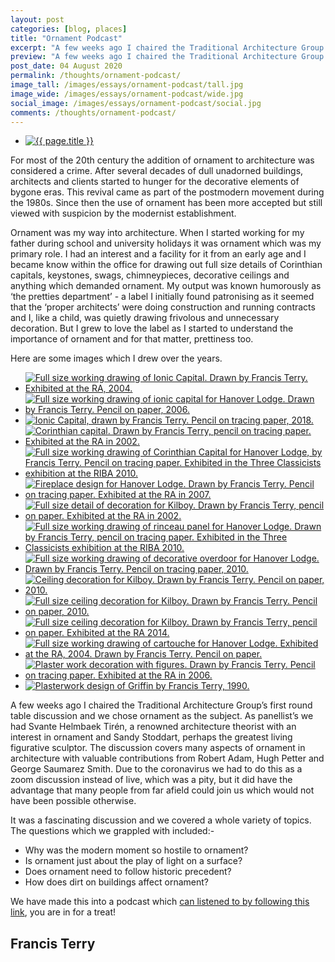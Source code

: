 ```yaml
---
layout: post
categories: [blog, places]
title: "Ornament Podcast"
excerpt: "A few weeks ago I chaired the Traditional Architecture Group’s first round table discussion and we chose ornament as the subject. It was a fascinating discussion you can listen to as a podcast. You are in for a treat!"
preview: "A few weeks ago I chaired the Traditional Architecture Group’s first round table discussion and we chose ornament as the subject. It was a fascinating discussion you can listen to as a podcast. You are in for a treat!"
post_date: 04 August 2020
permalink: /thoughts/ornament-podcast/
image_tall: /images/essays/ornament-podcast/tall.jpg
image_wide: /images/essays/ornament-podcast/wide.jpg
social_image: /images/essays/ornament-podcast/social.jpg
comments: /thoughts/ornament-podcast/
---
```


<ul class="list">
	<li class="full">
		<a class="fancybox" rel="group" href="/images/essays/ornament-podcast/social.jpg">
			<img src="/images/essays/ornament-podcast/social.jpg" alt="{{ page.title }}" />
		</a>
	</li>
</ul>

For most of the 20th century the addition of ornament to architecture was considered a crime. After several decades of dull unadorned buildings, architects and clients started to hunger for the decorative elements of bygone eras. This revival came as part of the postmodern movement during the 1980s. Since then the use of ornament has been more accepted but still viewed with suspicion by the modernist establishment.

Ornament was my way into architecture. When I started working for my father during school and university holidays it was ornament which was my primary role. I had an interest and a facility for it from an early age and I became know within the office for drawing out full size details of Corinthian capitals, keystones, swags, chimneypieces, decorative ceilings and anything which demanded ornament. My output was known humorously as ‘the pretties department’ - a label I initially found patronising as it seemed that the ‘proper architects’ were doing construction and running contracts and I, like a child, was quietly drawing frivolous and unnecessary decoration. But I grew to love the label as I started to understand the importance of ornament and for that matter, prettiness too. 

Here are some images which I drew over the years. 

<ul class="list">

<li class="third">
<a class="fancybox" rel="group" href="/images/drawings/00s_image1.jpg" title="Full size working drawing of Ionic Capital. Drawn by Francis Terry. Exhibited at the RA, 2004.">
<img class="lazy" src="/images/drawings/thumbs/00s_image1.jpg" alt="Full size working drawing of Ionic Capital. Drawn by Francis Terry. Exhibited at the RA, 2004." />
</a>
</li>

<li class="third">
<a class="fancybox" rel="group" href="/images/drawings/dec15_15.jpg" title="Full size working drawing of ionic capital for Hanover Lodge. Drawn by Francis Terry. Pencil on paper, 2006.">
<img class="lazy" src="/images/drawings/thumbs/dec15_15.jpg" alt="Full size working drawing of ionic capital for Hanover Lodge. Drawn by Francis Terry. Pencil on paper, 2006." />
</a>
</li>

<li class="third">
<a class="fancybox" rel="group" href="/images/drawings/ionic-capital-by-francis-terry.jpg" title="Ionic Capital, drawn by Francis Terry. Pencil on tracing paper, 2018.">
<img class="lazy" src="/images/drawings/thumbs/ionic-capital-by-francis-terry.jpg" alt="Ionic Capital, drawn by Francis Terry. Pencil on tracing paper, 2018." />
</a>
</li>

<li class="third">
<a class="fancybox" rel="group" href="/images/drawings/00s_image3.jpg" title="Corinthian capital. Drawn by Francis Terry, pencil on tracing paper. Exhibited at the RA in 2002.">
<img class="lazy" src="/images/drawings/thumbs/00s_image3.jpg" alt="Corinthian capital. Drawn by Francis Terry, pencil on tracing paper. Exhibited at the RA in 2002." />
</a>
</li>

<li class="third">
<a class="fancybox" rel="group" href="/images/drawings/threeclassicists_image1.jpg" title="Full size working drawing of Corinthian Capital for Hanover Lodge, by Francis Terry. Pencil on tracing paper. Exhibited in the Three Classicists exhibition at the RIBA 2010.">
<img class="lazy" src="/images/drawings/thumbs/threeclassicists_image1.jpg" alt="Full size working drawing of Corinthian Capital for Hanover Lodge, by Francis Terry. Pencil on tracing paper. Exhibited in the Three Classicists exhibition at the RIBA 2010." />
</a>
</li>

<li class="third">
<a class="fancybox" rel="group" href="/images/drawings/00s_image4.jpg" title="Fireplace design for Hanover Lodge. Drawn by Francis Terry. Pencil on tracing paper. Exhibited at the RA in 2007.">
<img class="lazy" src="/images/drawings/thumbs/00s_image4.jpg" alt="Fireplace design for Hanover Lodge. Drawn by Francis Terry. Pencil on tracing paper. Exhibited at the RA in 2007." />
</a>
</li>

<li class="third">
<a class="fancybox" rel="group" href="/images/drawings/00s_image6.jpg" title="Full size detail of decoration for Kilboy. Drawn by Francis Terry, pencil on paper. Exhibited at the RA in 2002.">
<img class="lazy" src="/images/drawings/thumbs/00s_image6.jpg" alt="Full size detail of decoration for Kilboy. Drawn by Francis Terry, pencil on paper. Exhibited at the RA in 2002." />
</a>
</li>

<li class="third">
<a class="fancybox" rel="group" href="/images/drawings/threeclassicists_image4.jpg" title="Full size working drawing of rinceau panel for Hanover Lodge. Drawn by Francis Terry, pencil on tracing paper. Exhibited in the Three Classicists exhibition at the RIBA 2010.">
<img class="lazy" src="/images/drawings/thumbs/threeclassicists_image4.jpg" alt="Full size working drawing of rinceau panel for Hanover Lodge. Drawn by Francis Terry, pencil on tracing paper. Exhibited in the Three Classicists exhibition at the RIBA 2010." />
</a>
</li>

<li class="third">
<a class="fancybox" rel="group" href="/images/drawings/threeclassicists_image2.jpg" title="Full size working drawing of decorative overdoor for Hanover Lodge. Drawn by Francis Terry. Pencil on tracing paper, 2010.">
<img class="lazy" src="/images/drawings/thumbs/threeclassicists_image2.jpg" alt="Full size working drawing of decorative overdoor for Hanover Lodge. Drawn by Francis Terry. Pencil on tracing paper, 2010." />
</a>
</li>

<li class="third">
<a class="fancybox" rel="group" href="/images/drawings/dec15_05.jpg" title="Ceiling decoration for Kilboy. Drawn by Francis Terry. Pencil on paper, 2010.">
<img class="lazy" src="/images/drawings/thumbs/dec15_05.jpg" alt="Ceiling decoration for Kilboy. Drawn by Francis Terry. Pencil on paper, 2010." />
</a>
</li>

<li class="third">
<a class="fancybox" rel="group" href="/images/drawings/dec15_12.jpg" title="Full size ceiling decoration for Kilboy. Drawn by Francis Terry. Pencil on paper, 2010.">
<img class="lazy" src="/images/drawings/thumbs/dec15_12.jpg" alt="Full size ceiling decoration for Kilboy. Drawn by Francis Terry. Pencil on paper, 2010." />
</a>
</li>

<li class="third">
<a class="fancybox" rel="group" href="/images/drawings/dec15_14.jpg" title="Full size ceiling decoration for Kilboy. Drawn by Francis Terry, pencil on paper. Exhibited at the RA 2014.">
<img class="lazy" src="/images/drawings/thumbs/dec15_14.jpg" alt="Full size ceiling decoration for Kilboy. Drawn by Francis Terry, pencil on paper. Exhibited at the RA 2014." />
</a>
</li>

<li class="third">
<a class="fancybox" rel="group" href="/images/drawings/00s_image2.jpg" title="Full size working drawing of cartouche for Hanover Lodge. Exhibited at the RA, 2004. Drawn by Francis Terry. Pencil on paper.">
<img class="lazy" src="/images/drawings/thumbs/00s_image2.jpg" alt="Full size working drawing of cartouche for Hanover Lodge. Exhibited at the RA, 2004. Drawn by Francis Terry. Pencil on paper." />
</a>
</li>

<li class="third">
<a class="fancybox" rel="group" href="/images/drawings/00s_image8.jpg" title="Plaster work decoration with figures. Drawn by Francis Terry. Pencil on tracing paper. Exhibited at the RA in 2006.">
<img class="lazy" src="/images/drawings/thumbs/00s_image8.jpg" alt="Plaster work decoration with figures. Drawn by Francis Terry. Pencil on tracing paper. Exhibited at the RA in 2006." />
</a>
</li>

<li class="third">
<a class="fancybox" rel="group" href="/images/drawings/draw-190601.jpg" title="Plasterwork design of Griffin by Francis Terry, 1990.">
<img class="lazy" src="/images/drawings/thumbs/draw-190601.jpg" alt="Plasterwork design of Griffin by Francis Terry, 1990." />
</a>
</li>

</ul>

A few weeks ago I chaired the Traditional Architecture Group’s first round table discussion and we chose ornament as the subject. As panellist’s we had Svante Helmbaek Tirén, a renowned architecture theorist with an interest in ornament and Sandy Stoddart, perhaps the greatest living figurative sculptor. The discussion covers many aspects of ornament in architecture with valuable contributions from Robert Adam, Hugh Petter and George Saumarez Smith. Due to the coronavirus we had to do this as a zoom discussion instead of live, which was a pity, but it did have the advantage that many people from far afield could join us which would not have been possible otherwise.

It was a fascinating discussion and we covered a whole variety of topics. The questions which we grappled with included:-

- Why was the modern moment so hostile to ornament?
- Is ornament just about the play of light on a surface?
- Does ornament need to follow historic precedent?
- How does dirt on buildings affect ornament?

We have made this into a podcast which <a href="https://soundcloud.com/user-365839898/interview-ornament" rel="nofollow noopener noreferrer" target="_blank">can listened to by following this link</a>, you are in for a treat!

## Francis Terry<br/><br/>